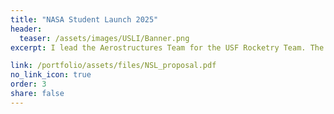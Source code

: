 ```yaml
---
title: "NASA Student Launch 2025"
header:
  teaser: /assets/images/USLI/Banner.png
excerpt: I lead the Aerostructures Team for the USF Rocketry Team. The latest report written by the team will be linked in this section.

link: /portfolio/assets/files/NSL_proposal.pdf
no_link_icon: true
order: 3
share: false
---
```



